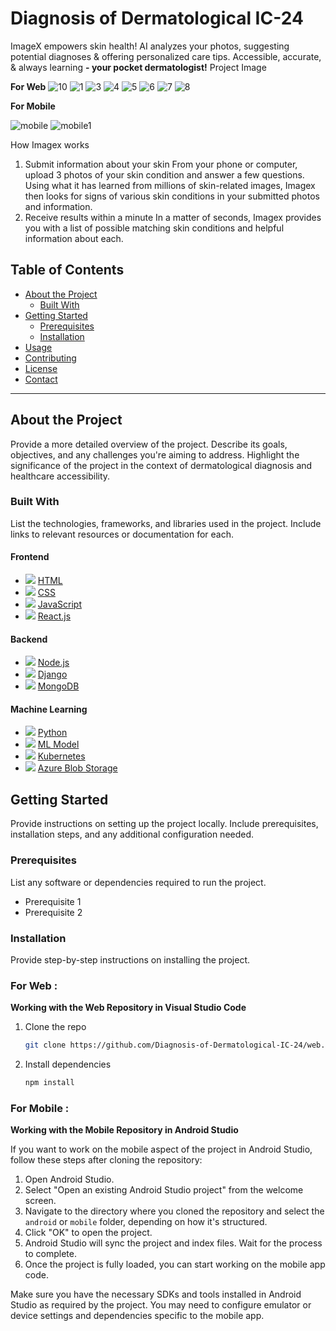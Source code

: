 # Diagnosis of Dermatological IC-24
ImageX empowers skin health! AI analyzes your photos, suggesting potential diagnoses & offering personalized care tips. Accessible, accurate, & always learning **- your pocket dermatologist!**
Project Image 

**For Web**
![10](https://github.com/Diagnosis-of-Dermatological-IC-24/.github/assets/84167034/53de536a-069d-402a-a838-61ad611fa221)
![1](https://github.com/Diagnosis-of-Dermatological-IC-24/.github/assets/84167034/1f56a803-5c0f-492d-bcb0-091094d3ca00)
![3](https://github.com/Diagnosis-of-Dermatological-IC-24/.github/assets/84167034/55105436-8e57-422a-8c1d-7bf03e97f0f2)
![4](https://github.com/Diagnosis-of-Dermatological-IC-24/.github/assets/84167034/e2213adb-5f2c-4a98-b636-0110080d69ad)
![5](https://github.com/Diagnosis-of-Dermatological-IC-24/.github/assets/84167034/e03597a7-1b5b-4fe6-9a11-2f9f417ccbc6)
![6](https://github.com/Diagnosis-of-Dermatological-IC-24/.github/assets/84167034/2f59df53-62c7-4b02-af49-54b2441ab7c2)
![7](https://github.com/Diagnosis-of-Dermatological-IC-24/.github/assets/84167034/9d519138-5449-4ca1-93c3-18983cc67219)
![8](https://github.com/Diagnosis-of-Dermatological-IC-24/.github/assets/84167034/e27369dd-97d6-45fb-9693-3d0b9604fddc)

**For Mobile**

![mobile](https://github.com/Diagnosis-of-Dermatological-IC-24/.github/assets/84167034/d06b5584-f63c-432c-9895-d4c1c5cd73e5)
![mobile1](https://github.com/Diagnosis-of-Dermatological-IC-24/.github/assets/84167034/c0478893-083a-4e65-a83d-c5679b95860f)

How Imagex works

1. Submit information about your skin
From your phone or computer, upload 3 photos of your skin condition and answer a few questions. Using what it has learned from millions of skin-related images, Imagex then looks for signs of various skin conditions in your submitted photos and information.
2. Receive results within a minute
In a matter of seconds, Imagex provides you with a list of possible matching skin conditions and helpful information about each.


## Table of Contents

- [About the Project](#about-the-project)
  - [Built With](#built-with)
- [Getting Started](#getting-started)
  - [Prerequisites](#prerequisites)
  - [Installation](#installation)
- [Usage](#usage)
- [Contributing](#contributing)
- [License](#license)
- [Contact](#contact)

---

## About the Project

Provide a more detailed overview of the project. Describe its goals, objectives, and any challenges you're aiming to address. Highlight the significance of the project in the context of dermatological diagnosis and healthcare accessibility.

### Built With

List the technologies, frameworks, and libraries used in the project. Include links to relevant resources or documentation for each.

#### Frontend
- <img src="https://img.icons8.com/color/48/000000/html-5.png"/> [HTML](https://developer.mozilla.org/en-US/docs/Web/HTML)
- <img src="https://img.icons8.com/color/48/000000/css3.png"/> [CSS](https://developer.mozilla.org/en-US/docs/Web/CSS)
- <img src="https://img.icons8.com/color/48/000000/javascript.png"/> [JavaScript](https://developer.mozilla.org/en-US/docs/Web/JavaScript)
- <img src="https://img.icons8.com/ultraviolet/40/000000/react.png"/> [React.js](https://reactjs.org/)

#### Backend
- <img src="https://img.icons8.com/color/48/000000/nodejs.png"/> [Node.js](https://nodejs.org/)
- <img src="https://img.icons8.com/color/48/000000/django.png"/> [Django](https://www.djangoproject.com/)
- <img src="https://img.icons8.com/color/48/000000/mongodb.png"/> [MongoDB](https://www.mongodb.com/)

#### Machine Learning
- <img src="https://img.icons8.com/color/48/000000/python.png"/> [Python](https://www.python.org/)
- <img src="https://img.icons8.com/color/48/000000/artificial-intelligence.png"/> [ML Model](https://azure.microsoft.com/en-us/products/machine-learning/)
- <img src="https://img.icons8.com/color/48/000000/kubernetes.png"/> [Kubernetes](https://kubernetes.io/)
- <img src="https://img.icons8.com/color/48/000000/azure-1.png"/> [Azure Blob Storage](https://azure.microsoft.com/en-us/services/storage/blobs/)


## Getting Started

Provide instructions on setting up the project locally. Include prerequisites, installation steps, and any additional configuration needed.

### Prerequisites

List any software or dependencies required to run the project.

- Prerequisite 1
- Prerequisite 2

### Installation

Provide step-by-step instructions on installing the project.

### For Web :
**Working with the Web Repository in Visual Studio Code**

1. Clone the repo
   ```sh
   git clone https://github.com/Diagnosis-of-Dermatological-IC-24/web.git

2. Install dependencies
   ```sh
   npm install

### For Mobile : 
**Working with the Mobile Repository in Android Studio**

If you want to work on the mobile aspect of the project in Android Studio, follow these steps after cloning the repository:

1. Open Android Studio.
2. Select "Open an existing Android Studio project" from the welcome screen.
3. Navigate to the directory where you cloned the repository and select the `android` or `mobile` folder, depending on how it's structured.
4. Click "OK" to open the project.
5. Android Studio will sync the project and index files. Wait for the process to complete.
6. Once the project is fully loaded, you can start working on the mobile app code.

Make sure you have the necessary SDKs and tools installed in Android Studio as required by the project. You may need to configure emulator or device settings and dependencies specific to the mobile app.

